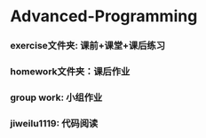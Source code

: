 # Advanced-Programming
### exercise文件夹: 课前+课堂+课后练习

### homework文件夹：课后作业

### group work: 小组作业

### jiweilu1119: 代码阅读
